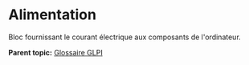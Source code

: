 Alimentation
============

Bloc fournissant le courant électrique aux composants de l'ordinateur.

**Parent topic:** [Glossaire GLPI](../../glpi/glossary.html)

